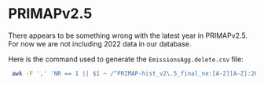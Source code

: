 # PRIMAPv2.5

There appears to be something wrong with the latest year in PRIMAPv2.5.
For now we are not including 2022 data in our database.

Here is the command used to generate the `EmissionsAgg.delete.csv` file:

```sh
 awk -F ',' 'NR == 1 || $1 ~ /^PRIMAP-hist_v2\.5_final_ne:[A-Z][A-Z]:2022$/ {print $1}' EmissionsAgg.csv > EmissionsAgg.delete.csv
```